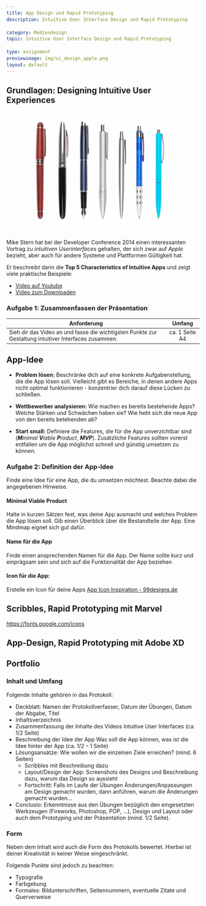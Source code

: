```yaml
---
title: App Design und Rapid Prototyping
description: Intuitive User Interface Design und Rapid Prototyping

category: Mediendesign
topic: Intuitive User Interface Design und Rapid Prototyping

type: assignment
previewimage: img/ui_design_apple.png
layout: default
---
```



## Grundlagen: Designing Intuitive User Experiences

![Designing Intuitive User Experiences](img/ui_design_apple.png)

Mike Stern hat bei der Developer Conference 2014 einen interessanten Vortrag zu _intuitiven Userinterfaces_ gehalten, der sich zwar auf _Apple_ bezieht, aber auch für andere Systeme und Plattformen Gültigkeit hat.

Er beschreibt darin die __Top 5 Characteristics of Intuitive Apps__ und zeigt viele praktische Beispiele:

- [Video auf Youtube](https://www.youtube.com/watch?v=PtNJSrymZb8)
- [Video zum Downloaden](https://devstreaming-cdn.apple.com/videos/wwdc/2014/211xxmyz80g30i9/211/211_sd_designing_intuitive_user_experiences.mov?dl=1)

### Aufgabe 1: Zusammenfassen der Präsentation

| Anforderung        | Umfang           |
| ------------- |:-------------:|
| Sieh dir das Video an und fasse die wichtigsten Punkte zur Gestaltung intuitiver Interfaces zusammen.      | ca. 1 Seite A4 |

## App-Idee


- __Problem lösen:__ Beschränke dich auf eine konkrete Aufgabenstellung, die die App lösen soll. Vielleicht gibt es Bereiche, in denen andere Apps nicht optimal funktionieren - konzentrier dich darauf diese Lücken zu schließen.

- __Wettbewerber analysieren:__ Wie machen es bereits bestehende Apps? Welche Stärken und Schwächen haben sie? Wie hebt sich die neue App von den bereits betehenden ab?

- __Start small:__ Definiere die Features, die für die App unverzichtbar sind (_**M**inimal **V**iable **P**roduct_, _**MVP**_). Zusätzliche Features sollten vorerst entfallen um die App möglichst schnell und günstig umsetzen zu können.


### Aufgabe 2: Definition der App-Idee

Finde eine Idee für eine App, die du umsetzen möchtest. Beachte dabei die angegebenen Hinweise.


#### Minimal Viable Product
Halte in kurzen Sätzen fest, was deine App ausmacht und welches Problem die App lösen soll.
Gib einen Überblick über die Bestandteile der App. Eine Mindmap eignet sich gut dafür.

#### Name für die App

Finde einen ansprechenden Namen für die App. Der Name sollte kurz und einprägsam sein und sich auf die Funktionalität der App beziehen

#### Icon für die App:

Erstelle ein Icon für deine Apps
[App Icon Inspiration - 99designs.de](https://99designs.de/blog/design-kreativitaet/app-icon-inspiration/)


## Scribbles, Rapid Prototyping mit Marvel


https://fonts.google.com/icons

## App-Design, Rapid Prototyping mit Adobe XD

## Portfolio

### Inhalt und Umfang
Folgende Inhalte gehören in das Protokoll:
- Deckblatt: Namen der Protokollverfasser, Datum der Übungen, Datum der Abgabe, Titel
- Inhaltsverzeichnis
- Zusammenfassung der Inhalte des Videos Intuitive User Interfaces (ca. 1/2 Seite)
- Beschreibung der Idee der App
  Was soll die App können, was ist die Idee hinter der App (ca. 1/2 – 1 Seite)
- Lösungsansätze: Wie wollen wir die einzelnen Ziele erreichen? (mind. 6 Seiten)
    - Scribbles mit Beschreibung dazu
    - Layout/Design der App: Screenshots des Designs und Beschreibung dazu, warum
      das Design so aussieht
    - Fortschritt: Falls im Laufe der Übungen Änderungen/Anpassungen am Design
      gemacht wurden, dann anführen, warum die Änderungen gemacht wurden…
- Conclusio: Erkenntnisse aus den Übungen bezüglich den eingesetzten Werkzeugen
  (Fireworks, Photoshop, POP, …), Design und Layout oder auch dem Prototyping und der
  Präsentation (mind. 1/2 Seite).

### Form
Neben dem Inhalt wird auch die Form des Protokolls bewertet. Hierbei ist deiner Kreativität in
keiner Weise eingeschränkt.

Folgende Punkte sind jedoch zu beachten:
- Typografie
- Farbgebung
- Formales: Bildunterschriften, Seitennummern, eventuelle Zitate und Querverweise
